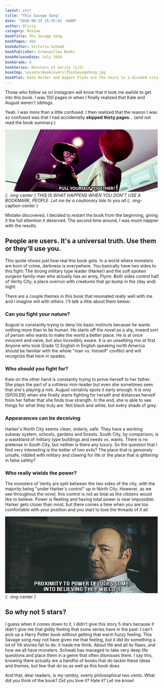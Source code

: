 ```yaml
---
layout: post
title: "This Savage Song"
date: "2016-08-25 15:35:41 -0400"
author: Olivia
catagory: Review
bookTitle: Ths Savage Song
bookPages: 464
bookAuthor: Victoria Schwab
bookPublisher: Greenwillow Books
bookReleaseDate: July 2016
bookGrade: 4
bookSeries: Monsters of Verity (1/2)
bookImg: \assets\Bookcovers\ThisSavageSong.jpg
bookPlot: Kate Harker and August Flynn are the heirs to a divided city—a city where the violence has begun to breed actual monsters. All Kate wants is to be as ruthless as her father, who lets the monsters roam free and makes the humans pay for his protection. All August wants is to be human, as good-hearted as his own father, to play a bigger role in protecting the innocent—but he’s one of the monsters <br> <sup>Adapted from &#58; GoodReads</sup>
---
```

Those who follow us on Instagram will know that it took me awhile to get into this book. I was 100 pages in when I finally realized that Kate and August weren't siblings.

Yeah. I was more than a little confused. I then realized that the reason I was so confused was that I had accidentally **skipped thirty pages**... (and not read the book summary.)

<!--more-->

![Pull. Yourself. Together](\assets\gifs\pullittogether.gif){: .img-center }
*THIS IS WHAT HAPPENS WHEN YOU DON'T USE A BOOKMARK, PEOPLE. Let me be a cautionary tale to you all.*{: .img-caption-center }

Mistake discovered, I decided to restart the book from the beginning, giving it the full attention it deserved. The second time around, I was much happier with the results.

## People are users. It's a universal truth. Use them or they'll use you.

This quote shows just how real this book gets. In a world where monsters are born of crime, darkness is everywhere. You basically have two sides to this fight: The strong military type leader (Harker) and the soft spoken surgeon family-man who actually has an army, Flynn. Both sides control half of Verity City, a place overrun with creatures that go bump in the (day and) night.

There are a couple themes in this book that resonated really well with me and I imagine will with others. I'll talk a little about them below:

### Can you fight your nature?

August is constantly trying to deny his basic instincts because he wants nothing more than to be human. He starts off the novel as a shy, inward sort of person who wants to make the world a better place. He is at once innocent and naive, but also incredibly aware. It is an unsettling mix at first. Anyone who took Grade 12 English in English speaking north America should be familiar with the whole "man vs. himself" conflict and will recognize that here in spades.

### Who should you fight for?

Kate on the other hand is constantly trying to prove herself to her father. She plays the part of a ruthless mini-leader but even she sometimes sees that she's playing a role. August certainly spots it early enough. It is only (SPOILER)<span class="spoiler"> when she finally starts fighting for herself and distances herself from her father</span> that she finds true strength. In the end, she is able to see things for what they truly are. Not black and white, but every shade of grey.

### Appearances can be deceiving

Harker's North City seems clean, orderly, safe. They have a working subway system, schools, gardens and forests. South City, by comparison, is a wasteland of military type buildings and needs vs. wants. There is no pretense in South City, but neither is there any luxury. So the question that I find very interesting is the better of two evils? The place that is genuinely unsafe, riddled with military and clawing for life or the place that is glittering in false safety?

### Who really wields the power?

The monsters of Verity are split between the two sides of the city, with the majority being "under Harker's control" up in North City. However, as we see throughout the novel, this control is not as total as the citizens would like to believe. Power is fleeting and having total power is near impossible. Harker gets closer than most, but there comes a time when you are too comfortable with your position and you start to lose the threads of it all.

![Power is fleeting](\assets\gifs\power.gif){: .img-center }

## So why not 5 stars?

I guess when it comes down to it, I didn't give this story 5 stars because it didn't give me that giddy feeling that some series have in the past. I can't pick up a Harry Potter book without getting that warm fuzzy feeling. This Savage song may not have given me that feeling, but it did do something a lot of YA stories fail to do: it made me think. About life and all its flaws, and how we all have monsters. Schwab has managed to take very deep life questions and place them in a genre that often dismisses them. I say this, knowing there actually are a handful of books that do tackle these ideas and themes, but few that do so as well as this book does.

And that, dear readers, is my rambly, overly philosophical two cents. What did you think of the book? Did you love it? Hate it? Let me know!
